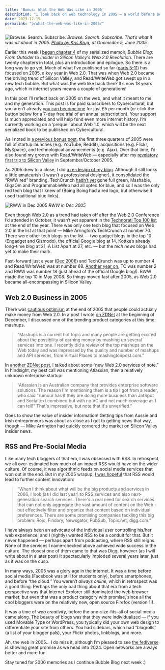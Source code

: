 ```yaml
---
title: 'Bonus: What the Web Was Like in 2005'
description: "I look back on web technology in 2005 — a world before social media, smartphones and the cloud!"
date: 2023-12-15
permalink: "p/what-the-web-was-like-in-2005/"
---
```

![Browse. Search. Subscribe.](/assets/images/346c4a1a-89b1-437a-b730-16b6f9921b60_2048x1365.jpg "Browse. Search. Subscribe.")
*Browse. Search. Subscribe. That’s what it was all about in 2005. [Photo by Kris Krug](https://www.flickr.com/photos/kk/21367593/), at Gnomedex 5, June 2005.*

Earlier this week I [began chapter 4](https://www.cybercultural.com/p/012-gift-basket-seattle-january-2006) of my serialized memoir, _Bubble Blog: From Outsider to Insider in Silicon Valley's Web 2.0 Revolution_. There are twenty chapters in total, plus an introduction and epilogue. So there is a long way to go yet. Much of what I’ve published so far ([parts 5-11](https://www.cybercultural.com/p/roadmap-bubbleblog)) has focused on 2005, a key year in Web 2.0. That was when Web 2.0 became the driving trend of Silicon Valley, and Read/WriteWeb got swept up in a new tech bubble. But what was the web like back then? It’s now 18 years ago, which in internet years means a couple of generations!

In this post I’ll reflect back on 2005 on the web, and what it meant to me and my generation. This post is for paid subscribers to Cybercultural, but you aren’t already [you can become one](https://www.cybercultural.com/subscribe) for just £5 per month (or click the button below for a 7-day free trial of an annual subscription). Your support is much appreciated and will help fund even more internet history. I’m currently working on a ‘prequel’ about Web 1.0, which will be the next serialized book to be published on Cybercultural.

As I noted in [a previous bonus post](https://www.cybercultural.com/p/2005-growth-of-web-20-and-rww), the first three quarters of 2005 were full of startup launches (e.g. YouTube, Reddit), acquisitions (e.g. Flickr, MySpace), and technological advancements (e.g. Ajax). Over that time, I’d also found my groove with Read/WriteWeb — especially after my [revelatory first trip to Silicon Valley](https://www.cybercultural.com/p/005-arriving-at-the-techcrunch-ranch) in September/October 2005.

As 2005 drew to a close, I did [a re-design of my blog](https://web.archive.org/web/20051223075615if_/http://readwriteweb.com/). Although it still looks a little amateurish (I wasn’t a professional designer), it consolidated the “RWW red” branding. TechCrunch [hadn’t yet](https://web.archive.org/web/20051231031515/http://www.techcrunch.com/) gone full green, Mashable, GigaOm and ProgrammableWeb had all opted for blue, and so I was the only red tech blog that I knew of (Boing Boing had a red logo, but otherwise it used traditional blue links).

![RWW in Dec 2005](/assets/images/36b6618f-41b3-49df-8767-bbfd1ba7df84_2170x1454.jpg "RWW in Dec 2005")
*RWW in Dec 2005*

Even though Web 2.0 as a trend had taken off after the Web 2.0 Conference I’d attended in October, it wasn’t yet apparent in the [Technorati Top 100 list](https://web.archive.org/web/20051231055421/http://technorati.com/pop/blogs/) at the end of the year. There was only one tech blog that focused on Web 2.0 in the list at that point — Mike Arrington’s TechCrunch at number 70. There were other tech blogs on the list — two gadget blogs in the top 10 (Engadget and Gizmodo), the official Google blog at 14, Kottke’s already long-time blog at 21, A List Apart at 27, etc. — but the _tech news_ blogs had yet to make their mark.

Fast-forward just a year ([Dec 2006](https://web.archive.org/web/20061231132915/http://technorati.com/pop/blogs)) and TechCrunch was up to number 4 and Read/WriteWeb was at number 68. [Another year on](https://web.archive.org/web/20071228100921/http://technorati.com/pop/blogs/), TC was number 2 and RWW was number 18 (just ahead of the official Google blog!). RWW made the top 10 in May 2008. So things moved fast after 2005, as Web 2.0 became all-encompassing in Silicon Valley.

Web 2.0 Business in 2005
------------------------

There was [cautious optimism](https://web.archive.org/web/20021031221517if_/http://www.readwriteweb.com/archives/002875.php) at the end of 2005 that people could actually make money from Web 2.0. In a post I wrote [on ZDNet](https://web.archive.org/web/20060818060016/http://blogs.zdnet.com/web2explorer/?p=71) at the beginning of December, I discussed one of the trending product categories at this time: mashups.

> “Mashups is a current hot topic and many people are getting excited about the possibility of earning money by mashing up several services into one. I recently did a review of the top mashups on the Web today and was impressed by the quality and number of mashups and API services, from Virtual Places to mashingtonpost.com.”

In [another ZDNet post](https://web.archive.org/web/20060829171453/http://blogs.zdnet.com/web2explorer/?p=72), I talked about some “new Web 2.0 services of note.” In hindsight, my best call was mentioning Atlassian, then a relatively unknown enterprise startup:

> “Atlassian is an Australian company that provides enterprise software solutions. The reason I'm mentioning them is a tip I got from a reader, who said "rumour has it they are doing more business than JotSpot and Socialtext combined but with no VC and not much coverage as I can tell!" That's impressive, but note that it's unverified.”

Goes to show the value of insider information! Getting tips from Aussie and Irish entrepreneurs was about as close as I got to getting news that way, though — Mike Arrington had quickly cornered the market on Silicon Valley insider news.

RSS and Pre-Social Media
------------------------

Like many tech bloggers of that era, I was obsessed with RSS. In retrospect, we all over-estimated how much of an impact RSS would have on the wider culture. Of course, it was algorithmic feeds on social media services that won out in the end. But in my 2005 wrapup, [I was hopeful](https://web.archive.org/web/20060103190620if_/http://www.readwriteweb.com/archives/best_web_compan.php) that RSS would lead to further content innovation:

> “When I think about what will be the big products and services in 2006, I look (as I did last year) to RSS services and also next-generation search services. There's a real need for search services that can not only aggregate the vast amount of content on the Web - but effectively filter and organize that content based on individual preferences. There are some promising companies tackling this big problem: Rojo, Findory, Newsgator, PubSub, Topix.net, digg.com.”

I have always been an advocate of the individual user controlling his/her web experience, and I (rightly) wanted RSS to be a conduit for that. But it never happened — perhaps apart from podcasting, where RSS still reigns. None of the services I name-checked above achieved wide success in the culture. The closest one of them came to that was Digg, however (as I will write about in a later post) it spectacularly imploded several years later, just as it was on the cusp.

In many ways, 2005 was a glory age in the internet. It was a time before social media (Facebook was still for students only), before smartphones, and before “the cloud.” You weren’t _always online_, which in retrospect was a good thing. Perhaps the only bad thing about that era from a tech perspective was that Internet Explorer still dominated the web browser market; but even that was a product category with promise, since all the cool bloggers were on the relatively new, open source Firefox (version 1!).

It was a time of _web creativity_, before the one-size-fits-all of social media came along. The beauty of blogs was that they were individualized — if you used Movable Type or WordPress, you typically did your own web design to differentiate your site from others. You had sidebars, which had “blogrolls” (a list of your blogger pals), your Flickr photos, linkblogs, and more.

Ah, the web in 2005… I do miss it, although I’m pleased to see [the fediverse](https://mastodon.social/@ricmac) is showing great promise as we head into 2024. Open networks are always better and more fun.

Stay tuned for 2006 memories as I continue Bubble Blog next week :)